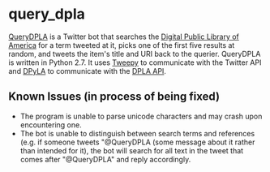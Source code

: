 query_dpla
==========

<a href="https://twitter.com/QueryDPLA">QueryDPLA</a> is a Twitter bot that searches the <a href="http://dp.la">Digital Public Library of America</a> for a term tweeted at it, picks one of the first five results at random, and tweets the item's title and URI back to the querier. QueryDPLA is written in Python 2.7. It uses <a href="https://github.com/tweepy/tweepy">Tweepy</a> to communicate with the Twitter API and <a href="https://github.com/bibliotechy/DPyLA">DPyLA</a> to communicate with the <a href="http://dp.la/info/developers/codex/">DPLA API</a>.

<h2>Known Issues (in process of being fixed)</h2>
<ul>
<li>The program is unable to parse unicode characters and may crash upon encountering one.</li>
<li>The bot is unable to distinguish between search terms and references (e.g. if someone tweets "@QueryDPLA (some message about it rather than intended for it), the bot will search for all text in the tweet that comes after "@QueryDPLA" and reply accordingly.</li>
</ul>
